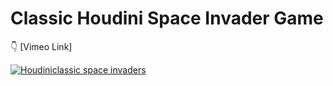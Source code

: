 
 #          				Classic Houdini Space Invader Game
 
 :point_down: [Vimeo Link]

[![Houdiniclassic space invaders](https://i.ibb.co/4RLNYpy/classic.jpg)](https://vimeo.com/675909790)
